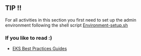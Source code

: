 
## TIP !!

For all activities in this section you first need to set up the admin environment following the shell script [Environment-setup.sh](https://github.com/fabbriciocruz/kubernetes/blob/5d82d8249afd2cae28521ac3f899448886161cc9/AmazonEKS/Config_Files/Environment-setup.sh)

### If you like to read :)

* [EKS Best Practices Guides](https://aws.github.io/aws-eks-best-practices/)